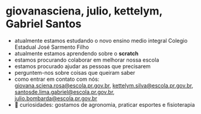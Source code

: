 # giovanasciena, julio, kettelym, Gabriel Santos

- atualmente estamos estudando o novo ensino medio integral Colegio Estadual José Sarmento Filho
- atualmente estamos aprendendo sobre o **scratch**
- estamos procurando colaborar em melhorar nossa escola
- estamos procurado ajudar as pessoas que precisarem
- perguntem-nos sobre coisas que queiram saber
- como entrar em contato com nós: giovana.sciena.rosa@escola.pr.gov.br, kettelym.silva@escola.pr.gov.br, santosde.lima.gabriel@escola.pr.gov.br, julio.bombarda@escola.pr.gov.br
 - 🌟 curiosidades: gostamos de agronomia, praticar esportes e fisioterapia


                                                    
